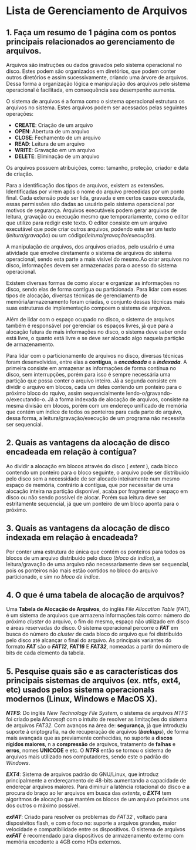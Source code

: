 # Lista de Gerenciamento de Arquivos

## 1. Faça um resumo de 1 página com os pontos principais relacionados ao gerenciamento de arquivos.

Arquivos são instruções ou dados gravados pelo sistema operacional no disco. Estes podem são organizados em diretórios, que podem conter outros diretórios e assim sucessivamente, criando uma árvore de arquivos. Dessa forma a organização lógica e manipulação dos arquivos pelo sistema operacional é facilitada, em consequência seu desempenho aumenta.


O sistema de arquivos é a forma como o sistema operacional estrutura os arquivos no sistema. Estes arquivos podem ser acessados pelas seguintes operações:

* **CREATE**: Criação de um arquivo
* **OPEN**: Abertura de um arquivo
* **CLOSE**: Fechamento de um arquivo
* **READ**: Leitura de um arquivo
* **WRITE**: Gravação em um arquivo
* **DELETE**: Eliminação de um arquivo

Os arquivos possuem atribuições, como: tamanho, proteção, criador e data de criação.

Para a identificação dos tipos de arquivos, existem as extensões. Identificadas por virem após o nome do arquivo precedidas por um ponto final. Cada extensão pode ser lida, gravada e em certos casos executada, essas permissões são dadas ao usuário pelo sistema operacional por motivos de segurança. Arquivos executáveis podem gerar arquivos de leitura, gravação ou execução mesmo que temporariamente, como o editor que utilizo para redigir este texto. O editor consiste em um arquivo executável que pode criar outros arquivos, podendo este ser um texto (*leitura/gravação*) ou um código(*leitura/gravação/execução*).

A manipulação de arquivos, dos arquivos criados, pelo usuário é uma atividade que envolve diretamente o sistema de arquivos do sistema operacional, sendo esta parte a mais visível do mesmo.Ao criar arquivos no disco, informações devem ser armazenadas para o acesso do sistema operacional.

Existem diversas formas de como alocar e organizar as informações no disco, sendo elas de forma contígua ou particionada. Para lidar com esses tipos de alocação, diversas técnicas de gerenciamento de memória/armazenamento foram criadas, o conjunto dessas técnicas mais suas estruturas de implementação compoem o sistema de arquivos.

Além de lidar com o espaço ocupado no disco, o sistema de arquivos também é responsável por gerenciar os espaços livres, já que para a alocação futura de mais informações no disco, o sistema deve saber onde está livre, o quanto está livre e se deve ser alocado algo naquela partição de armazenamento.

Para lidar com o particionamento de arquivos no disco, diversas técnicas foram desenvolvidas, entre elas a **contígua**, a  ***encadeada*** e a ***indexada***. A primeira consiste em armazenar as informações de forma contínua no disco, sem interrupções, porém para isso é sempre necessária uma partição que possa conter o arquivo inteiro. Já a segunda consiste em dividir o arquivo em blocos, cada um deles contendo um ponteiro para o próximo bloco do rquivo, assim sequencialmente lendo-o/gravando-o/executando-o. Já a forma indexada de alocação de arquivos, consiste na mesma divisão em blocos, porém com um endereço unificado de memória que contém um índice de todos os ponteiros para cada parte do arquivo, dessa forma, a leitura/gravação/execução de um programa não necessita ser sequencial.
## 2. Quais as vantagens da alocação de disco encadeada em relação à contígua?

Ao dividir a alocação em blocos através do disco ( _extent_ ), cada bloco contendo um ponteiro para o bloco seguinte, o arquivo pode ser distribuido pelo disco sem a necessidade de ser alocado inteiramente num mesmo espaço de memória, contrário à contígua, que por necessitar de uma alocação inteira na partição disponível, acaba por fragmentar o espaço em disco ou não sendo possível de alocar. Porém sua leitura deve ser estritamente sequencial, já que um ponteiro de um bloco aponta para o próximo.

## 3. Quais as vantagens da alocação de disco indexada em relação à encadeada?

Por conter uma estrutura de única que contém os ponteiros para todos os blocos de um arquivo distribuido pelo disco (_bloco de índice_), a leitura/gravação de uma arquivo não necessariamente deve ser sequencial, pois os ponteiros não mais estão contidos no bloco do arquivo particionado, e sim no _bloco de índice_.

## 4. O que é uma tabela de alocação de arquivos?

Uma **Tabela de Alocação de Arquivos**, do inglês _*F*ile *A*llocation *T*able_ (*FAT*),  é um sistema de arquivos que armazena informações tais como: número do próximo _cluster_ do arquivo, o fim do mesmo, espaço não utilizado em disco e áreas reservadas do disco.
O sistema operacional percorre o ***FAT*** em busca do número do _cluster_ de cada bloco do arquivo que foi distribuído pelo disco até alcançar o final do arquivo. As principais variantes do formato ***FAT*** são o ***FAT12***, ***FAT16*** E ***FAT32***, nomeadas a partir do número de bits de cada elemento da tabela.

## 5. Pesquise quais são e as características dos principais sistemas de arquivos (ex. ntfs, ext4, etc) usados pelos sistema operacionals modernos (Linux, Windows e MacOS X).

***NTFS***: Do inglês _*N*ew *T*echnology *F*ile *S*ystem_, o sistema de arquivos _NTFS_ foi criado pela _Microsoft_ com o intuito de resolver as limitações do sistema de arquivos _FAT32_. Com avanços na área de: **segurança**, já que introduziu suporte à criptografia, na de recuperação de arquivos (***backups***), de forma mais avançada que as previamente conhecidas, no suporte a **discos rígidos maiores**, n a **compressão** de arquivos, tratamento de **falhas** e **erros**, nomes **UNICODE** e etc. O ***NTFS*** então se tornou o sistema de arquivos mais utilizado nos computadores, sendo este o padrão do _Windows_.

***EXT4***: Sistema de arquivos padrão do GNU/Linux, que introduz principalmente a endereçamento de 48-bits aumentando a capacidade de endereçar arquivos maiores. Para diminuir a latência rotacional do disco e a procura do braço ao ler arquivos em busca das _extents_, o ***EXT4*** tem algoritmos de alocação que mantém os blocos de um arquivo próximos uns dos outros o máximo possível.

***exFAT***: Criado para resolver os problemas do _FAT32_ , voltado para disposivitos flash, e com o foco no: suporte a arquivos grandes, maior velocidade e compatibilidade entre os dispositivos. O sistema de arquivos ***exFAT*** é recomendado para dispositivos de armazenamento externo com memória excedente a 4GB como HDs externos.
